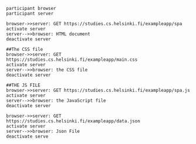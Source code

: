     participant browser
    participant server

    browser->>server: GET https://studies.cs.helsinki.fi/exampleapp/spa
    activate server
    server-->>browser: HTML document
    deactivate server

    ##The CSS file
    browser->>server: GET https://studies.cs.helsinki.fi/exampleapp/main.css
    activate server
    server-->>browser: the CSS file
    deactivate server

    ##THE JS FILE
    browser->>server: GET https://studies.cs.helsinki.fi/exampleapp/spa.js
    activate server
    server-->>browser: the JavaScript file
    deactivate server

    browser->>server: GET https://studies.cs.helsinki.fi/exampleapp/data.json
    activate server
    server-->>browser: Json File
    deactivate serve

 
    
